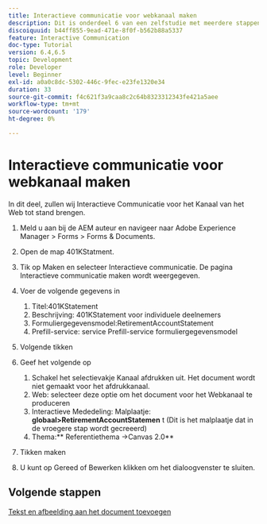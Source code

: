 ```yaml
---
title: Interactieve communicatie voor webkanaal maken
description: Dit is onderdeel 6 van een zelfstudie met meerdere stappen voor het maken van uw eerste interactieve communicatiedocument. In dit deel, zullen wij Interactieve Communicatie voor het Kanaal van het Web tot stand brengen.
discoiquuid: b44ff855-9ead-471e-8f0f-b562b88a5337
feature: Interactive Communication
doc-type: Tutorial
version: 6.4,6.5
topic: Development
role: Developer
level: Beginner
exl-id: a0a0c8dc-5302-446c-9fec-e23fe1320e34
duration: 33
source-git-commit: f4c621f3a9caa8c2c64b8323312343fe421a5aee
workflow-type: tm+mt
source-wordcount: '179'
ht-degree: 0%

---
```


# Interactieve communicatie voor webkanaal maken

In dit deel, zullen wij Interactieve Communicatie voor het Kanaal van het Web tot stand brengen.

1. Meld u aan bij de AEM auteur en navigeer naar Adobe Experience Manager > Forms > Forms &amp; Documents.
1. Open de map 401KStatment.
1. Tik op Maken en selecteer Interactieve communicatie. De pagina Interactieve communicatie maken wordt weergegeven.
1. Voer de volgende gegevens in

   1. Titel:401KStatement
   1. Beschrijving: 401KStatement voor individuele deelnemers
   1. Formuliergegevensmodel:RetirementAccountStatement
   1. Prefill-service: service Prefill-service formuliergegevensmodel

1. Volgende tikken
1. Geef het volgende op

   1. Schakel het selectievakje Kanaal afdrukken uit. Het document wordt niet gemaakt voor het afdrukkanaal.
   1. Web: selecteer deze optie om het document voor het Webkanaal te produceren
   1. Interactieve Mededeling: Malplaatje: **globaal>RetirementAccountStatemen** t (Dit is het malplaatje dat in de vroegere stap wordt gecreeerd)
   1. Thema:** Referentiethema ->Canvas 2.0**

1. Tikken maken
1. U kunt op Gereed of Bewerken klikken om het dialoogvenster te sluiten.

## Volgende stappen

[Tekst en afbeelding aan het document toevoegen](./partseven.md)
